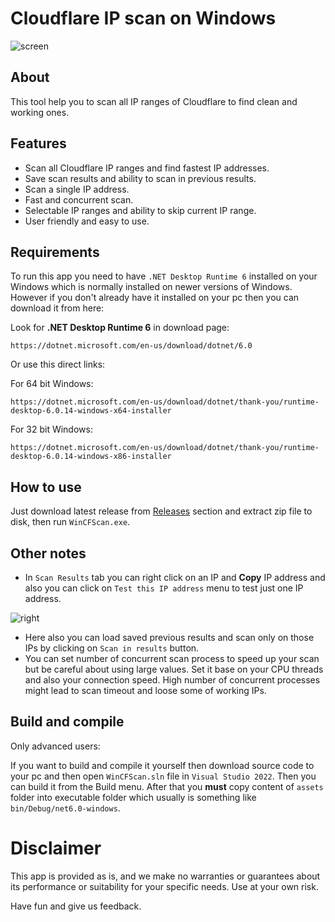 # Cloudflare IP scan on Windows
![screen](https://user-images.githubusercontent.com/126115050/220948247-711c972c-0b86-4131-82c1-437e461daa6e.png)

## About
This tool help you to scan all IP ranges of Cloudflare to find clean and working ones.

## Features
* Scan all Cloudflare IP ranges and find fastest IP addresses.
* Save scan results and ability to scan in previous results.
* Scan a single IP address.
* Fast and concurrent scan.
* Selectable IP ranges and ability to skip current IP range.
* User friendly and easy to use.

## Requirements
To run this app you need to have `.NET Desktop Runtime 6` installed on your Windows which is normally installed on newer versions of Windows.
However if you don't already have it installed on your pc then you can download it from here:

Look for **.NET Desktop Runtime 6** in download page:
```
https://dotnet.microsoft.com/en-us/download/dotnet/6.0
```

Or use this direct links:

For 64 bit Windows:
```
https://dotnet.microsoft.com/en-us/download/dotnet/thank-you/runtime-desktop-6.0.14-windows-x64-installer
```
For 32 bit Windows:
```
https://dotnet.microsoft.com/en-us/download/dotnet/thank-you/runtime-desktop-6.0.14-windows-x86-installer
```

## How to use
Just download latest release from [Releases](https://github.com/MortezaBashsiz/CFScanner/releases) section and extract zip file to disk, then run `WinCFScan.exe`.

## Other notes
* In `Scan Results` tab you can right click on an IP and **Copy** IP address and also you can click on `Test this IP address` menu to test just one IP address.

![right](https://user-images.githubusercontent.com/126115050/220962263-429eda22-2987-441c-81e2-9c448bbb026e.png)

* Here also you can load saved previous results and scan only on those IPs by clicking on `Scan in results` button.
* You can set number of concurrent scan process to speed up your scan but be careful about using large values. Set it base on your CPU threads and also your connection speed. High number of concurrent processes might lead to scan timeout and loose some of working IPs.

## Build and compile
Only advanced users:

If you want to build and compile it yourself then download source code to your pc and then open `WinCFScan.sln` file in `Visual Studio 2022`.
Then you can build it from the Build menu. After that you **must** copy content of `assets` folder into executable folder which usually is something like `bin/Debug/net6.0-windows`.

# Disclaimer
This app is provided as is, and we make no warranties or guarantees about its performance or suitability for your specific needs. Use at your own risk.


Have fun and give us feedback.

